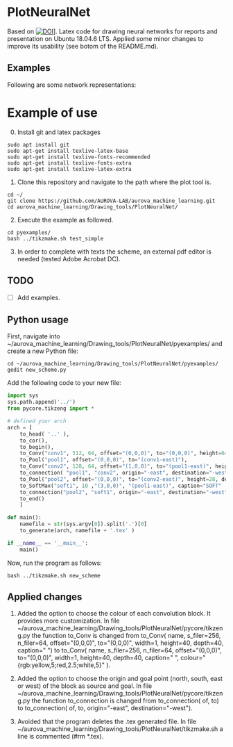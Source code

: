 # PlotNeuralNet

Based on [![DOI](https://zenodo.org/badge/DOI/10.5281/zenodo.2526396.svg)](https://doi.org/10.5281/zenodo.2526396)].
Latex code for drawing neural networks for reports and presentation on Ubuntu 18.04.6 LTS. Applied some minor changes to improve its usability (see botom of the README.md). 

## Examples
Following are some network representations:

# Example of use 
0. Install git and latex packages

```
sudo apt install git
sudo apt-get install texlive-latex-base
sudo apt-get install texlive-fonts-recommended
sudo apt-get install texlive-fonts-extra
sudo apt-get install texlive-latex-extra
```
        
1. Clone this repository and navigate to the path where the plot tool is.
  ```
  cd ~/
  git clone https://github.com/AUROVA-LAB/aurova_machine_learning.git
  cd aurova_machine_learning/Drawing_tools/PlotNeuralNet/
  ```

2. Execute the example as followed.
  ```
  cd pyexamples/
  bash ../tikzmake.sh test_simple
  ```
    
3. In order to complete with texts the scheme, an external pdf editor is needed (tested Adobe Acrobat DC).


## TODO

- [ ] Add examples.


## Python usage

First, navigate into ~/aurova_machine_learning/Drawing_tools/PlotNeuralNet/pyexamples/ and create a new Python file:

    cd ~/aurova_machine_learning/Drawing_tools/PlotNeuralNet/pyexamples/
    gedit new_scheme.py

Add the following code to your new file:

```python
import sys
sys.path.append('../')
from pycore.tikzeng import *

# defined your arch
arch = [
    to_head( '..' ),
    to_cor(),
    to_begin(),
    to_Conv("conv1", 512, 64, offset="(0,0,0)", to="(0,0,0)", height=64, depth=64, width=2, colour="{rgb:yellow,1.0;red,2.5;white,5}" ),
    to_Pool("pool1", offset="(0,0,0)", to="(conv1-east)"),
    to_Conv("conv2", 128, 64, offset="(1,0,0)", to="(pool1-east)", height=32, depth=32, width=2, colour="{rgb:yellow,1.0;red,2.5;white,10}" ),
    to_connection( "pool1", "conv2", origin="-east", destination="-west" ),
    to_Pool("pool2", offset="(0,0,0)", to="(conv2-east)", height=28, depth=28, width=1),
    to_SoftMax("soft1", 10 ,"(3,0,0)", "(pool1-east)", caption="SOFT"  ),
    to_connection("pool2", "soft1", origin="-east", destination="-west" ),
    to_end()
    ]

def main():
    namefile = str(sys.argv[0]).split('.')[0]
    to_generate(arch, namefile + '.tex' )

if __name__ == '__main__':
    main()
```

Now, run the program as follows:

    bash ../tikzmake.sh new_scheme

## Applied changes
1. Added the option to choose the colour of each convolution block. It provides more customization. In file ~/aurova_machine_learning/Drawing_tools/PlotNeuralNet/pycore/tikzeng.py the function to_Conv is changed from to_Conv( name, s_filer=256, n_filer=64, offset="(0,0,0)", to="(0,0,0)", width=1, height=40, depth=40, caption=" ") to to_Conv( name, s_filer=256, n_filer=64, offset="(0,0,0)", to="(0,0,0)", width=1, height=40, depth=40, caption=" ", colour="{rgb:yellow,5;red,2.5;white,5}" ).

2. Added the option to choose the origin and goal point (north, south, east or west) of the block as source and goal. In file ~/aurova_machine_learning/Drawing_tools/PlotNeuralNet/pycore/tikzeng.py the function to_connection is changed from to_connection( of, to) to to_connection( of, to, origin="-east", destination="-west").

3. Avoided that the program deletes the .tex generated file. In file ~/aurova_machine_learning/Drawing_tools/PlotNeuralNet/tikzmake.sh a line is commented (#rm *.tex).
